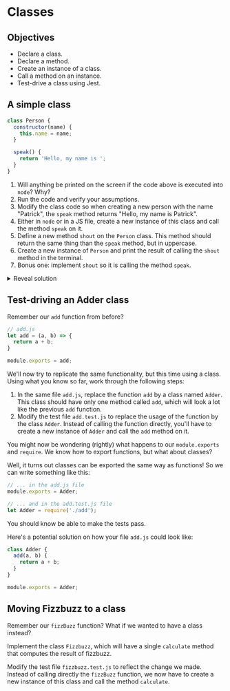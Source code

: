 # Classes

## Objectives

 * Declare a class.
 * Declare a method.
 * Create an instance of a class.
 * Call a method on an instance.
 * Test-drive a class using Jest.

## A simple class

```javascript
class Person {
  constructor(name) {
    this.name = name;
  }

  speak() {
    return 'Hello, my name is ';
  }
}

```
1. Will anything be printed on the screen if the code above is executed into `node`? Why?
2. Run the code and verify your assumptions.
3. Modify the class code so when creating a new person with the name "Patrick", the `speak` method returns "Hello, my name is Patrick".
4. Either in `node` or in a JS file, create a new instance of this class and call the method `speak` on it. 
5. Define a new method `shout` on the `Person` class. This method should return the same thing than the `speak` method, but in uppercase.
6. Create a new instance of `Person` and print the result of calling the `shout` method in the terminal.
7. Bonus one: implement `shout` so it is calling the method `speak`.

<details>
<summary>Reveal solution</summary>

```javascript
class Person {
  constructor(name) {
    this.name = name;
  }

  speak() {
    return 'Hello, my name is ' + this.name;
  }

  shout() {
    return this.speak().toUpperCase();
  }
}
```

</details>


## Test-driving an Adder class

Remember our `add` function from before?

```javascript
// add.js
let add = (a, b) => {
  return a + b;
}

module.exports = add;
```

We'll now try to replicate the same functionality, but this time using a class. Using what you know so far, work through the following steps:

1. In the same file `add.js`, replace the function `add` by a class named `Adder`. This class should have only one method called `add`, which will look a lot like the previous `add` function.
2. Modify the test file `add.test.js` to replace the usage of the function by the class `Adder`. Instead of calling the function directly, you'll have to create a new instance of `Adder` and call the `add` method on it.

You might now be wondering (rightly) what happens to our `module.exports` and `require`. We know how to export functions, but what about classes? 

Well, it turns out classes can be exported the same way as functions! So we can write something like this:

```javascript
// ... in the add.js file
module.exports = Adder;
```

```javascript
// ... and in the add.test.js file
let Adder = require('./add');
```

You should know be able to make the tests pass.

Here's a potential solution on how your file `add.js` could look like:

```javascript
class Adder {
  add(a, b) {
    return a + b;
  }
}

module.exports = Adder;
```

## Moving Fizzbuzz to a class

Remember our `fizzBuzz` function? What if we wanted to have a class instead?

Implement the class `Fizzbuzz`, which will have a single `calculate` method that computes the result of fizzbuzz.

Modify the test file `fizzbuzz.test.js` to reflect the change we made. Instead of calling directly the `fizzBuzz` function, we now have to create a new instance of this class and call the method `calculate`.